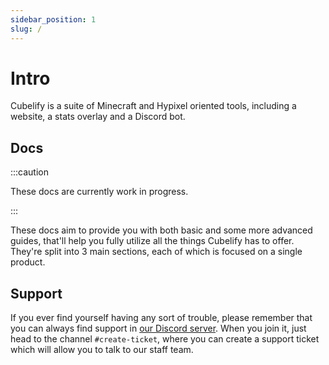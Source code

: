 ```yaml
---
sidebar_position: 1
slug: /
---
```


# Intro

Cubelify is a suite of Minecraft and Hypixel oriented tools, including a website, a stats overlay and a Discord bot.

## Docs

:::caution

These docs are currently work in progress.

:::

These docs aim to provide you with both basic and some more advanced guides, that'll help you fully utilize all the
things Cubelify has to offer. They're split into 3 main sections, each of which is focused on a single product.

## Support

If you ever find yourself having any sort of trouble, please remember that you can always find support in
[our Discord server](https://discord.gg/cubelify). When you join it, just head to the channel `#create-ticket`,
where you can create a support ticket which will allow you to talk to our staff team.
